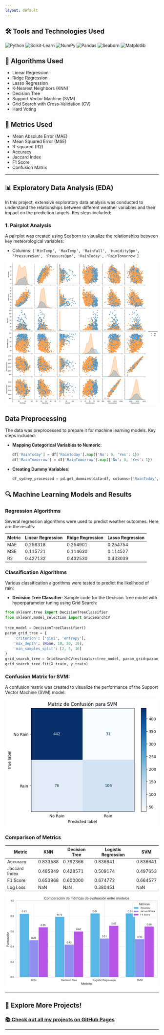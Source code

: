 ```yaml
---
layout: default
---
```


## 🛠️ Tools and Technologies Used

![Python](https://img.shields.io/badge/Python-%2314354C.svg?style=for-the-badge&logo=python&logoColor=white)
![Scikit-Learn](https://img.shields.io/badge/Scikit--Learn-%23F7931E.svg?style=for-the-badge&logo=scikit-learn&logoColor=white)
![NumPy](https://img.shields.io/badge/NumPy-%23013243.svg?style=for-the-badge&logo=numpy&logoColor=white)
![Pandas](https://img.shields.io/badge/Pandas-%23150458.svg?style=for-the-badge&logo=pandas&logoColor=white)
![Seaborn](https://img.shields.io/badge/Seaborn-%23001a72.svg?style=for-the-badge&logo=seaborn&logoColor=white)
![Matplotlib](https://img.shields.io/badge/Matplotlib-%23ffffff.svg?style=for-the-badge&logo=Matplotlib&logoColor=black)

## 🧠 Algorithms Used

* Linear Regression	
* Ridge Regression	
* Lasso Regression	
* K-Nearest Neighbors (KNN)	
* Decision Tree	
* Support Vector Machine (SVM)	
* Grid Search with Cross-Validation (CV)	
* Hard Voting	

## 📏 Metrics Used

* Mean Absolute Error (MAE)	
* Mean Squared Error (MSE)	
* R-squared (R2)	
* Accuracy	
* Jaccard Index	
* F1 Score	
* Confusion Matrix

* * *

## 📊 Exploratory Data Analysis (EDA)

In this project, extensive exploratory data analysis was conducted to understand the relationships between different weather variables and their impact on the prediction targets. Key steps included:

### 1. **Pairplot Analysis**

A pairplot was created using Seaborn to visualize the relationships between key meteorological variables:

- Columns: `['MinTemp', 'MaxTemp', 'Rainfall', 'Humidity3pm', 'Pressure9am', 'Pressure3pm', 'RainToday', 'RainTomorrow']`

![Pairplot](assets/01.png)

## **Data Preprocessing**

The data was preprocessed to prepare it for machine learning models. Key steps included:

- **Mapping Categorical Variables to Numeric**:
  
  ```python
  df['RainToday'] = df['RainToday'].map({'No': 0, 'Yes': 1})
  df['RainTomorrow'] = df['RainTomorrow'].map({'No': 0, 'Yes': 1})
  ```
- **Creating Dummy Variables**:
  
    ```python
  df_sydney_processed = pd.get_dummies(data=df, columns=['RainToday', 'WindGustDir', 'WindDir9am', 'WindDir3pm'])
  ```

## 🔍 Machine Learning Models and Results

### Regression Algorithms
Several regression algorithms were used to predict weather outcomes. Here are the results:

| Metric | Linear Regression | Ridge Regression |	Lasso Regression |
|--------|-------------------|------------------|------------------|
| MAE	| 0.256318 |	0.254901 |	0.254754 |
| MSE	| 0.115721 |	0.114630 |	0.114527 |
| R2	| 0.427132 |	0.432530 |	0.433039 |


### Classification Algorithms 
Various classification algorithms were tested to predict the likelihood of rain:

- **Decision Tree Classifier**:
Sample code for the Decision Tree model with hyperparameter tuning using Grid Search:

```python
from sklearn.tree import DecisionTreeClassifier
from sklearn.model_selection import GridSearchCV

tree_model = DecisionTreeClassifier()
param_grid_tree = {
    'criterion': ['gini', 'entropy'],
    'max_depth': [None, 10, 20, 30],
    'min_samples_split': [2, 5, 10]
}
grid_search_tree = GridSearchCV(estimator=tree_model, param_grid=param_grid_tree, cv=5, scoring='accuracy')
grid_search_tree.fit(X_train, y_train)
```

### Confusion Matrix for SVM:
A confusion matrix was created to visualize the performance of the Support Vector Machine (SVM) model:

![Pairplot](assets/02.png)

### Comparison of Metrics

| Metric	| KNN	| Decision Tree	| Logistic Regression	| SVM |
|---------|-----|---------------|---------------------|-----|
| Accuracy	| 0.833588	| 0.792366	| 0.836641	| 0.836641| 
| Jaccard Index	| 0.485849	| 0.428571	| 0.509174	| 0.497653 | 
| F1 Score	| 0.653968	| 0.600000	| 0.674772	| 0.664577 | 
| Log Loss	| NaN	| NaN	| 0.380451	| NaN | 


![Pairplot](assets/03.png)

* * *

## 🚀 **Explore More Projects!**

### [📚 Check out all my projects on GitHub Pages](https://alxmares.github.io)

* * *
